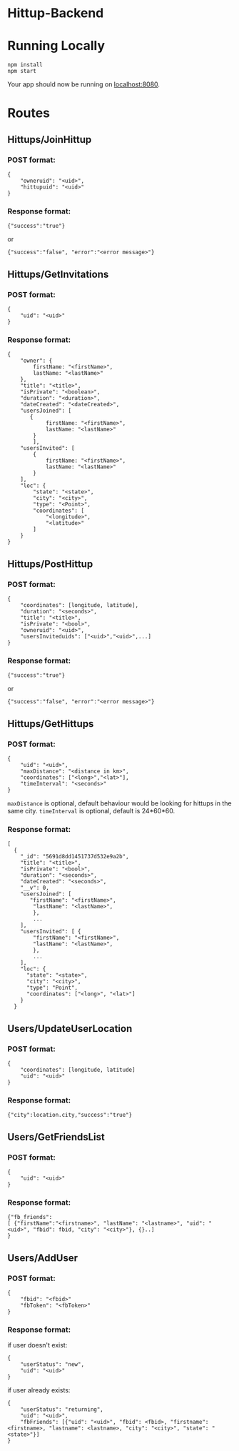 # Hittup-Backend


# Running Locally

```
npm install
npm start
```

Your app should now be running on [localhost:8080](http://localhost:8080/).


# Routes
## Hittups/JoinHittup
### POST format:

```
{
	"owneruid": "<uid>",
	"hittupuid": "<uid>"
}
```
### Response format:
```
{"success":"true"}
```
or

```
{"success":"false", "error":"<error message>"}
```


## Hittups/GetInvitations
### POST format:

```
{
	"uid": "<uid>"
}
```
### Response format:
```
{
    "owner": {
        firstName: "<firstName>",
        lastName: "<lastName>"
    },
    "title": "<title>",
    "isPrivate": "<boolean>",
    "duration": "<duration>",
    "dateCreated": "<dateCreated>",
    "usersJoined": [
       {
            firstName: "<firstName>",
            lastName: "<lastName>"
        }
        ],
    "usersInvited": [
        {
            firstName: "<firstName>",
            lastName: "<lastName>"
        }
    ],
    "loc": {
        "state": "<state>",
        "city": "<city>",
        "type": "<Point>",
        "coordinates": [
            "<longitude>",
            "<latitude>"
        ]
    }
}
```

## Hittups/PostHittup
### POST format:

```
{
	"coordinates": [longitude, latitude],
	"duration": "<seconds>",
	"title": "<title>",
	"isPrivate": "<bool>",
	"owneruid": "<uid>",
	"usersInviteduids": ["<uid>","<uid>",...]
}
```

### Response format:
```
{"success":"true"}
```
or

```
{"success":"false", "error":"<error message>"}
```

## Hittups/GetHittups
### POST format:

```
{ 
	"uid": "<uid>",
	"maxDistance": "<distance in km>", 
	"coordinates": ["<long>","<lat>"],
	"timeInterval": "<seconds>"
}
```
`maxDistance` is optional, default behaviour would be looking for hittups in the same city.
`timeInterval` is optional, default is 24\*60\*60.

### Response format:
```
[
  {
    "_id": "5691d8dd1451737d532e9a2b",
    "title": "<title>",
	"isPrivate": "<bool>",
    "duration": "<seconds>",
    "dateCreated": "<seconds>",
    "__v": 0,
    "usersJoined": [
       "firstName": "<firstName>",
    	"lastName": "<lastName>",
    	},
    	...
    ],
    "usersInvited": [ {
    	"firstName": "<firstName>",
    	"lastName": "<lastName>",
    	},
    	...
    ],
    "loc": {
      "state": "<state>",
      "city": "<city>",
      "type": "Point",
      "coordinates": ["<long>", "<lat>"]
    }
  }
```

## Users/UpdateUserLocation
### POST format:

```
{
	"coordinates": [longitude, latitude]
	"uid": "<uid>"
}
```

### Response format:

```
{"city":location.city,"success":"true"}
```

## Users/GetFriendsList
### POST format:

```
{
	"uid": "<uid>"
}
```

### Response format:

```
{"fb_friends":
[ {"firstName":"<firstname>", "lastName": "<lastname>", "uid": "<uid>", "fbid": fbid, "city": "<city>"}, {}..]
}

```


## Users/AddUser
### POST format:

```
{
	"fbid": "<fbid>"
	"fbToken": "<fbToken>"
}
```

### Response format:

if user doesn't exist:

```
{
	"userStatus": "new",
	"uid": "<uid>"
}
```

if user already exists:

```
{
	"userStatus": "returning",
	"uid": "<uid>",
	"fbFriends": [{"uid": "<uid>", "fbid": <fbid>, "firstname": <firstname>, "lastname": <lastname>, "city": "<city>", "state": "<state>"}]
}
```
